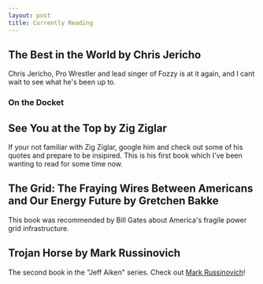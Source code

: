 ```yaml
---
layout: post
title: Currently Reading
---
```


## The Best in the World by Chris Jericho

Chris Jericho, Pro Wrestler and lead singer of Fozzy is at it again, and I cant wait to see what he's been up to.

### On the Docket

## See You at the Top by Zig Ziglar

If your not familiar with Zig Ziglar, google him and check out some of his quotes and prepare to be insipired. This is his first book which I've been wanting to read for some time now.

## The Grid: The Fraying Wires Between Americans and Our Energy Future by Gretchen Bakke 

This book was recommended by Bill Gates about America's fragile power grid infrastructure. 

## Trojan Horse by Mark Russinovich

The second book in the "Jeff Aiken" series. Check out [Mark Russinovich](https://en.wikipedia.org/wiki/Mark_Russinovich)!
